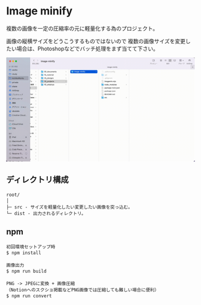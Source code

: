 # Image minify

複数の画像を一定の圧縮率の元に軽量化する為のプロジェクト。

画像の縦横サイズをどうこうするものではないので
複数の画像サイズを変更したい場合は、Photoshopなどでバッチ処理をまず当てて下さい。

![使用方法](howto.gif "使用方法")

## ディレクトリ構成

```
root/
│
├─ src - サイズを軽量化したい変更したい画像を突っ込む。
└─ dist - 出力されるディレクトリ。
```

## npm

```
初回環境セットアップ時
$ npm install

画像出力
$ npm run build

PNG -> JPEGに変換 + 画像圧縮
（Notionへのスクショ掲載などPNG画像では圧縮しても難しい場合に便利）
$ npm run convert
```
